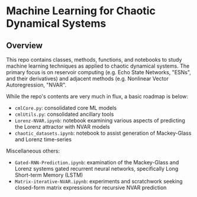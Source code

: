 # Machine Learning for Chaotic Dynamical Systems

## Overview

This repo contains classes, methods, functions, and notebooks to study machine learning techniques as applied to chaotic dynamical systems. The primary focus is on reservoir computing (e.g. Echo State Networks, "ESNs", and their derivatives) and adjacent methods (e.g. Nonlinear Vector Autoregression, "NVAR".

While the repo's contents are very much in flux, a basic roadmap is below:

- `cmlCore.py`: consolidated core ML models
- `cmlUtils.py`: consolidated ancillary tools
- `Lorenz-NVAR.ipynb`: notebook examining various aspects of predicting the Lorenz attractor with NVAR models
- `chaotic_datasets.ipynb`: notebook to assist generation of Mackey-Glass and Lorenz time-series

Miscellaneous others:
- `Gated-RNN-Prediction.ipynb`: examination of the Mackey-Glass and Lorenz systems gated recurrent neural networks, specifically Long Short-term Memory (LSTM)
- `Matrix-iterative-NVAR.ipynb`: experiments and scratchwork seeking closed-form matrix expressions for recursive NVAR prediction 

